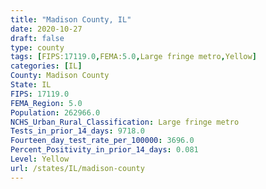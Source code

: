 ```yaml
---
title: "Madison County, IL"
date: 2020-10-27
draft: false
type: county
tags: [FIPS:17119.0,FEMA:5.0,Large fringe metro,Yellow]
categories: [IL]
County: Madison County
State: IL
FIPS: 17119.0
FEMA_Region: 5.0
Population: 262966.0
NCHS_Urban_Rural_Classification: Large fringe metro
Tests_in_prior_14_days: 9718.0
Fourteen_day_test_rate_per_100000: 3696.0
Percent_Positivity_in_prior_14_days: 0.081
Level: Yellow
url: /states/IL/madison-county
---
```



